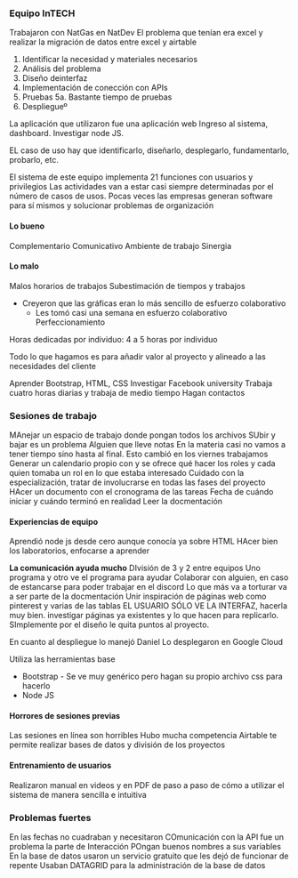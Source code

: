 ### Equipo InTECH
Trabajaron con NatGas en NatDev
El problema que tenían era excel y realizar la migración de datos entre excel  y airtable

1. Identificar la necesidad y materiales necesarios
2. Análisis del problema
3. Diseño deinterfaz
4. Implementación de conección con APIs
5. Pruebas 
	5a. Bastante tiempo de pruebas
6. Despliegueº

La aplicación que utilizaron fue una aplicación web
Ingreso al sistema, dashboard. Investigar node JS.

EL caso de uso hay que identificarlo, diseñarlo, desplegarlo, fundamentarlo, probarlo, etc.

El sistema de este equipo implementa 21 funciones con usuarios y privilegios
Las actividades van a estar casi siempre determinadas por el número de casos de usos.
Pocas veces las empresas generan software para sí mismos y solucionar problemas de organización 

#### Lo bueno
Complementario
Comunicativo
Ambiente de trabajo
Sinergia

#### Lo malo
Malos horarios de trabajos
Subestimación de tiempos y trabajos
- Creyeron que las gráficas eran lo más sencillo de esfuerzo colaborativo
	- Les tomó casi una semana en esfuerzo colaborativo
Perfeccionamiento

Horas dedicadas por individuo:
4 a 5 horas por individuo

Todo lo que hagamos es para añadir valor al proyecto y alineado a las necesidades del cliente

Aprender Bootstrap, HTML, CSS
Investigar Facebook university
Trabaja cuatro horas diarias y trabaja de medio tiempo
Hagan contactos

### Sesiones de trabajo
MAnejar un espacio de trabajo donde pongan todos los archivos
SUbir y bajar es un problema
Alguien que lleve notas
En la materia casi no vamos a tener tiempo sino hasta al final. Esto cambió en los viernes trabajamos 
Generar un calendario propio con y se ofrece qué hacer los roles y cada quien tomaba un rol en lo que estaba interesado
Cuidado con la especialización, tratar de involucrarse en todas las fases del proyecto
HAcer un documento con el cronograma de las tareas
Fecha de cuándo iniciar y cuándo terminó en realidad
Leer la docmentación

#### Experiencias de equipo 
Aprendió node js desde cero aunque conocía ya sobre HTML
HAcer bien los laboratorios, enfocarse a aprender

**La comunicación ayuda mucho**
DIvisión de 3 y 2 entre equipos 
Uno programa y otro ve el programa para ayudar
Colaborar con alguien, en caso de estancarse para poder trabajar en el discord
Lo que más va a torturar va  a ser parte de la docmentación
Unir inspiración de páginas web como pinterest y varias de las tablas 
EL USUARIO SÓLO VE LA INTERFAZ, hacerla muy bien. investigar páginas ya existentes y lo que hacen para replicarlo. SImplemente por el diseño le quita puntos al proyecto.

En cuanto al despliegue lo manejó Daniel
Lo desplegaron en Google Cloud

Utiliza las herramientas base
- Bootstrap
		- Se ve muy genérico pero hagan su propio archivo css para hacerlo
- Node JS

#### Horrores de sesiones previas
Las sesiones en línea son horribles
Hubo mucha competencia
Airtable te permite realizar bases de datos y división de los proyectos

#### Entrenamiento de usuarios
Realizaron manual en videos y en PDF de paso a paso de cómo a utilizar el sistema de manera sencilla e intuitiva

### Problemas fuertes
En las fechas no cuadraban y necesitaron 
COmunicación con la API fue un problema la parte de 
Interacción 
POngan buenos nombres a sus variables
En la base de datos usaron un servicio gratuito que les dejó de funcionar de repente
Usaban DATAGRID para la administración de la base de datos 